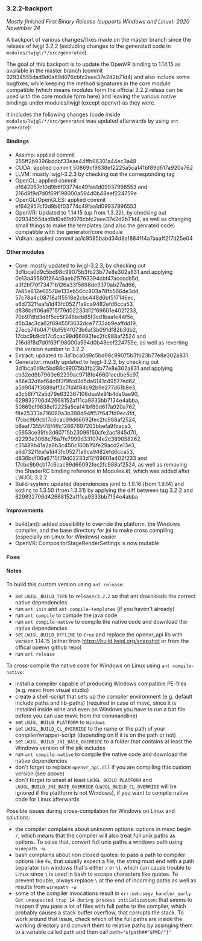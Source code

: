 ### 3.2.2-backport

_Mostly finished_
_First Binary Release (supports Windows and Linux): 2020 November 24_


A backport of various changes/fixes made on the master branch since the release of lwjgl 3.2.2 (excluding changes to the generated code in `modules/lwjgl/*/src/generated`).

The goal of this backport is to update the OpenVR binding to 1.14.15 as available in the master branch (commit 02934555dad9d0a69d076cbfc2aee37e2d2b71d4) and also include some bugfixes, while keeping the method signatures in the core module compatible (which means modules form the official 3.2.2 relase can be used with the core module form here) and leaving the various native bindings under modules/lwjgl (except openvr) as they were.

It includes the following changes (code inside `modules/lwjgl/*/src/generated` was updated afterwards by using `ant generate`):

#### Bindings

- Assimp: applied commit 255ff2b9396bddbf33eae44ffb66301a44ec3a48
- CUDA: applied commit 50869cf9638ef2225a5ca141bf89d617a920a762
- LLVM: mostly lwjgl-3.2.3 by checking out the corresponding tag
- OpenCL: applied commit ef642957c10d9b6f03774c49faa1d09937996553 and 216d8f8d7d0f69f198000a594d0b48eef224759e
- OpenGL/OpenGLES: applied commit ef642957c10d9b6f03774c49faa1d09937996553
- OpenVR: Updated to 1.14.15 (up from 1.3.22), by checking out 02934555dad9d0a69d076cbfc2aee37e2d2b71d4, as well as changing small things to make the templates (and also the genrated code) compatible with the generator/core module
- Vulkan: applied commit aa1c9585babd34d8af884f14a7aaaff217d25e04


#### Other modules
- Core: mostly updated to lwjgl-3.2.3, by checking out 3d1bca0d9c5bd98c99075b3fb23b77e8e302a831 and applying 0e13a49580f264c6aeb25763394cbf47accccb5d, a3f2bf70f73471b126a33f5698de9370ab27ad66, 7a85e612e66578e133eb56cc803a78fb566de3dd, 57c78a4c08718a1f5518e2cbc448d6bf517146ec, a6d7321feafa1d43fc05271a9ca9482efd6cca53, d836bdf06a6715f79d02233d12f69601e402f233, 70b97dfd3d8f5cc5f246bcb85f3cd1baafe44f5e, d5b3ac3ca62f69d55f3632dce7733ab9eaffdd19, 27ecb74b04716bf594f073b6af3b091df82b3db2, 17cbc9b9cb17c6cac99d66092fec2fc988af2524 and 216d8f8d7d0f69f198000a594d0b48eef224759e, as well as reverting the version number to 3.2.2
- Extract: updated to 3d1bca0d9c5bd98c99075b3fb23b77e8e302a831
- Generator: mostly updated to lwjgl-3.2.3, by checking out 3d1bca0d9c5bd98c99075b3fb23b77e8e302a831 and applying cb32ed9b7960e62239ac9718fe46601aedbe5c97, a88e32d6af64c6f2f9fcd3d5da6141c49577ed62, a5d9047f3689aff3c7fd4f84c92b9e277d61b8e3, a3c56f712a5d79e632367106daa9e91b4da0ae90, 629832706d42668152af11ca9333bb7134e4abba, 50869cf9638ef2225a5ca141bf89d617a920a762, f8e25333a716080a3b398d94ff57f647fd9ec4fd, 17cbc9b9cb17c6cac99d66092fec2fc988af2524, b8aaf7355f78f4ffc12667607203bbefa9fbaca3, c5653ce39fe3d60715b23096150cfe2acf845d70, d2293e3068c78a7fe7999d331074e2c389058262, c31489b41a2a9b3c450c160b1f4fe29acd2e13e3, a6d7321feafa1d43fc05271a9ca9482efd6cca53, d836bdf06a6715f79d02233d12f69601e402f233 and 17cbc9b9cb17c6cac99d66092fec2fc988af2524, as well as removing the ShaderRC binding reference in Modules.kt, which was added after LWJGL 3.2.2
- Build-system: updated dependencies joml to 1.9.16 (from 1.9.14) and kotlinc to 1.3.50 (from 1.3.31) by applying the diff between tag 3.2.2 and 629832706d42668152af11ca9333bb7134e4abba

#### Improvements
- build(ant): added possibility to override the platform, the Windows compiler, and the base directory for jni to make cross compiling (especially on Linux for Windows) easier
- OpenVR: CompositorStageRenderSettings is now mutable

#### Fixes



#### Notes

To build this custom version using `ant release`:
- set `LWJGL_BUILD_TYPE` to `release/3.2.2` so that ant downloads the correct native dependencies
- run `ant init` and `ant compile-templates` (if you haven't already)
- run `ant compile` to compile the java code
- run `ant compile-native` to compile the native code and download the native dependencies
- set `LWJGL_BUILD_OFFLINE` to `true` and replace the openvr_api lib with version 1.14.15 (either from https://build.lwjgl.org/snapshot or from the offical openvr github repo)
- run `ant release`

To cross-compile the native code for Windows on Linux using `ant compile-native`:
- install a compiler capable of producing Windows compatible PE-files (e.g. msvc from visual studio)
- create a shell-script that sets up the compiler environment (e.g. default include paths and lib-paths) (required in case of msvc, since it is installed inside wine and even on Windows you have to run a bat file before you can use msvc from the commandline)
- set `LWJGL_BUILD_PLATFORM` to `Windows`
- set `LWJGL_BUILD_CL_OVERRIDE` to the name or the path of your compiler/wrapper-script (depending on if it is on the path or not)
- set `LWJGL_BUILD_JNI_BASE_OVERRIDE` to a folder that contains at least the Windows version of the jdk includes
- run `ant compile-native` to compile the native code and download the native dependencies 
- don't forget to replace `openvr_api.dll` if you are compiling this custom version (see above) 
- don't forget to unset at least `LWJGL_BUILD_PLATFORM` and `LWJGL_BUILD_JNI_BASE_OVERRIDE` (`LWJGL_BUILD_CL_OVERRIDE` will be ignored if the plattform is not Windows), if you want to compile native code for Linux afterwards

Possible issues during cross-compilation for Windows on Linux and solutions:
- the compiler complains about unknown options: options in msvc begin `/`, which means that the compiler will also treat full unix paths as options. To solve that, convert full unix paths a windows path using `winepath -w`.
- bash complains about non closed quotes: to pass a path to compiler options like `Fo`, that usually expect a file, the string must end with a path separator (on windows that's either `/` or `\`), which can cause trouble to Linux since `\` is used in bash to escape characters like quotes. To prevent trouble, always replace `\` at the end of incoming paths as well as results from `winepath -w`
- some of the compiler invocations result in `err:seh:segv_handler_early Got unexpected trap 14 during process initialization`: that seems to happen if you pass a lot of files with full paths to the compiler, which probably causes a stack buffer overflow, that corrupts the stack. To work around that issue, check which of the full paths are inside the working directory and convert them to relative paths by assinging them to a variable called `path` and then call `path="${path##"$PWD/"}"`